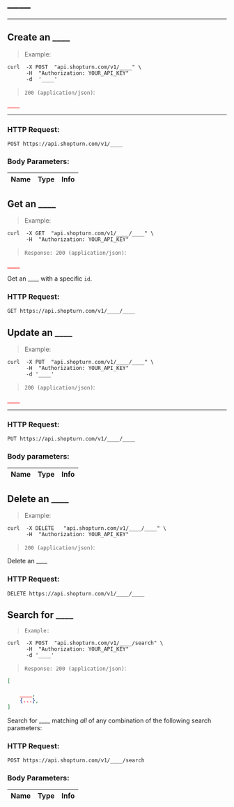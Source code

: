 # ____

____

## Create an ____

> Example:

```shell
curl  -X POST  "api.shopturn.com/v1/____" \
      -H  "Authorization: YOUR_API_KEY"
      -d  '____'
```

> `200 (application/json)`:

```json
____
```

____

### HTTP Request:

`POST https://api.shopturn.com/v1/____`

### Body Parameters:

Name | Type | Info
:--- | :--- | :---


## Get an ____

> Example:

```shell
curl  -X GET  "api.shopturn.com/v1/____/____" \
      -H  "Authorization: YOUR_API_KEY"
```

> `Response: 200 (application/json)`:

```json
____
```

Get an ____ with a specific `id`.

### HTTP Request:

`GET https://api.shopturn.com/v1/____/____`

## Update an ____

> Example:

```shell
curl  -X PUT  "api.shopturn.com/v1/____/____" \
      -H  "Authorization: YOUR_API_KEY"
      -d '____'
```

> `200 (application/json)`:

```json
____
```

____

### HTTP Request:

`PUT https://api.shopturn.com/v1/____/____`

### Body parameters:

Name | Type | Info
:--- | :--- | :---


## Delete an ____

> Example:

```shell
curl  -X DELETE   "api.shopturn.com/v1/____/____" \
      -H  "Authorization: YOUR_API_KEY"
```

> `200 (application/json)`:


Delete an ____

### HTTP Request:

`DELETE https://api.shopturn.com/v1/____/____`


## Search for ____

> `Example:`

```shell
curl  -X POST  "api.shopturn.com/v1/____/search" \
      -H  "Authorization: YOUR_API_KEY"
      -d '____'
```

> `Response: 200 (application/json)`:

```json
[
  
    ____,
    {...},
]
```

Search for ____ matching *all* of any combination of the following search parameters: 

### HTTP Request:

`POST https://api.shopturn.com/v1/____/search`

### Body Parameters: 

Name | Type | Info
:--- | :--- | :---
